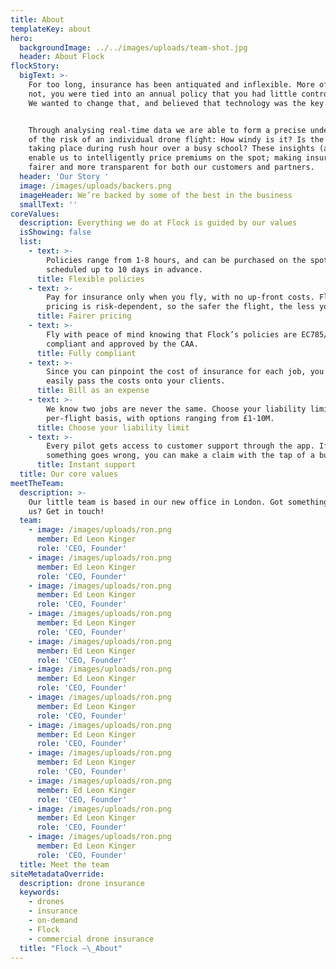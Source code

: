```yaml
---
title: About
templateKey: about
hero:
  backgroundImage: ../../images/uploads/team-shot.jpg
  header: About Flock
flockStory:
  bigText: >-
    For too long, insurance has been antiquated and inflexible. More often that
    not, you were tied into an annual policy that you had little control over.
    We wanted to change that, and believed that technology was the key.


    Through analysing real-time data we are able to form a precise understanding
    of the risk of an individual drone flight: How windy is it? Is the flight
    taking place during rush hour over a busy school? These insights (and more)
    enable us to intelligently price premiums on the spot; making insurance
    fairer and more transparent for both our customers and partners.
  header: 'Our Story '
  image: /images/uploads/backers.png
  imageHeader: We’re backed by some of the best in the business
  smallText: ''
coreValues:
  description: Everything we do at Flock is guided by our values
  isShowing: false
  list:
    - text: >-
        Policies range from 1-8 hours, and can be purchased on the spot, or
        scheduled up to 10 days in advance.
      title: Flexible policies
    - text: >-
        Pay for insurance only when you fly, with no up-front costs. Flock’s
        pricing is risk-dependent, so the safer the flight, the less you pay.
      title: Fairer pricing
    - text: >-
        Fly with peace of mind knowing that Flock’s policies are EC785/2004
        compliant and approved by the CAA.
      title: Fully compliant
    - text: >-
        Since you can pinpoint the cost of insurance for each job, you can
        easily pass the costs onto your clients.
      title: Bill as an expense
    - text: >-
        We know two jobs are never the same. Choose your liability limit on a
        per-flight basis, with options ranging from £1-10M.
      title: Choose your liability limit
    - text: >-
        Every pilot gets access to customer support through the app. If
        something goes wrong, you can make a claim with the tap of a button
      title: Instant support
  title: Our core values
meetTheTeam:
  description: >-
    Our little team is based in our new office in London. Got something to offer
    us? Get in touch!
  team:
    - image: /images/uploads/ron.png
      member: Ed Leon Kinger
      role: 'CEO, Founder'
    - image: /images/uploads/ron.png
      member: Ed Leon Kinger
      role: 'CEO, Founder'
    - image: /images/uploads/ron.png
      member: Ed Leon Kinger
      role: 'CEO, Founder'
    - image: /images/uploads/ron.png
      member: Ed Leon Kinger
      role: 'CEO, Founder'
    - image: /images/uploads/ron.png
      member: Ed Leon Kinger
      role: 'CEO, Founder'
    - image: /images/uploads/ron.png
      member: Ed Leon Kinger
      role: 'CEO, Founder'
    - image: /images/uploads/ron.png
      member: Ed Leon Kinger
      role: 'CEO, Founder'
    - image: /images/uploads/ron.png
      member: Ed Leon Kinger
      role: 'CEO, Founder'
    - image: /images/uploads/ron.png
      member: Ed Leon Kinger
      role: 'CEO, Founder'
    - image: /images/uploads/ron.png
      member: Ed Leon Kinger
      role: 'CEO, Founder'
    - image: /images/uploads/ron.png
      member: Ed Leon Kinger
      role: 'CEO, Founder'
    - image: /images/uploads/ron.png
      member: Ed Leon Kinger
      role: 'CEO, Founder'
  title: Meet the team
siteMetadataOverride:
  description: drone insurance
  keywords:
    - drones
    - insurance
    - on-demand
    - Flock
    - commercial drone insurance
  title: "Flock –\_About"
---
```



